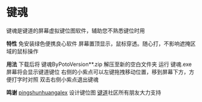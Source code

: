 # 键魂

键魂是键道的屏幕虚拟键位图软件，辅助您不熟悉键位时用

**特性**
免安装绿色便携良心软件
屏幕置顶显示，鼠标穿透。随心打，不影响遮掩区域的鼠标操作

**用法**
下载后将 键魂ByPotoVersion**.zip 解压至新的空白文件夹
运行 键魂.exe
屏幕将会显示键道键位
右侧的小紫点可以左键拖拽移动位置，移到屏幕下方，方便打字时对照
双击右侧小紫点退出键魂

**鸣谢**
[pingshunhuangalex](https://github.com/pingshunhuangalex) 设计键位图
[键道](https://xkinput.github.io)社区所有朋友大力支持
